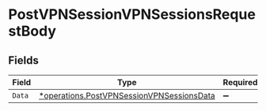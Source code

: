 # PostVPNSessionVPNSessionsRequestBody


## Fields

| Field                                                                                                 | Type                                                                                                  | Required                                                                                              | Description                                                                                           |
| ----------------------------------------------------------------------------------------------------- | ----------------------------------------------------------------------------------------------------- | ----------------------------------------------------------------------------------------------------- | ----------------------------------------------------------------------------------------------------- |
| `Data`                                                                                                | [*operations.PostVPNSessionVPNSessionsData](../../models/operations/postvpnsessionvpnsessionsdata.md) | :heavy_minus_sign:                                                                                    | N/A                                                                                                   |